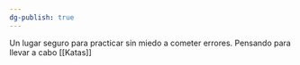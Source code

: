 ```yaml
---
dg-publish: true
---
```

Un lugar seguro para practicar sin miedo a cometer errores. Pensando para llevar a cabo [[Katas]]